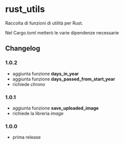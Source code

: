 # rust_utils

Raccolta di funzioni di utilità per Rust.

Nel Cargo.toml metterò le varie dipendenze necessarie

## Changelog

### 1.0.2
- aggiunta funzione **days_in_year**
- aggiunta funzione **days_passed_from_start_year**
- richiede *chrono*

### 1.0.1
- aggiunta funzione **save_uploaded_image**
- richiede la libreria *image*

### 1.0.0
- prima release